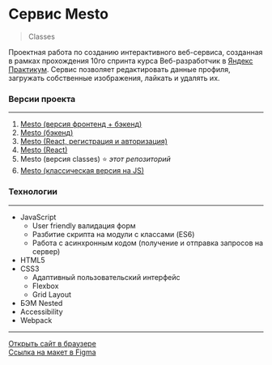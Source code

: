 # **Cервис Mesto**
> Classes

Проектная работа по созданию интерактивного веб-сервиса, созданная в рамках прохождения 10го спринта курса Веб-разработчик в [Яндекс Практикум](https://practicum.yandex.ru "сервис онлайн-образования"). Сервис позволяет редактировать данные профиля, загружать собственные изображения, лайкать и удалять их.

### **Версии проекта**
***
1. [Mesto (версия фронтенд + бэкенд)](https://github.com/AlexFinokhin/react-mesto-api-full-gha)
2. [Mesto (бэкенд)](https://github.com/AlexFinokhin/express-mesto-gha)
3. [Mesto (React, регистрация и авторизация)](https://github.com/AlexFinokhin/react-mesto-auth)
4. [Mesto (React)](https://github.com/AlexFinokhin/mesto-react)
5. Mesto (версия classes) :star: *этот репозиторий*
6. [Mesto (классическая версия на JS)](https://github.com/AlexFinokhin/mesto-classic)

### **Технологии**
***
* JavaScript
  * User friendly валидация форм
  * Разбитие скрипта на модули с классами (ES6)
  * Работа с асинхронным кодом (получение и отправка запросов на сервер)
* HTML5
* CSS3
  * Адаптивный пользовательский интерфейс
  * Flexbox
  * Grid Layout
* БЭМ Nested
* Accessibility
* Webpack

***
[Открыть сайт в браузере](https://alexfinokhin.github.io/Mesto-project/)\
[Ссылка на макет в Figma](https://www.figma.com/file/2cn9N9jSkmxD84oJik7xL7/JavaScript.-Sprint-4?node-id=0%3A1)

